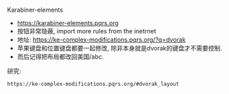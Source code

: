 Karabiner-elements

- https://karabiner-elements.pqrs.org
- 按钮非常隐蔽, import more rules from the inetrnet
- 地址: https://ke-complex-modifications.pqrs.org/?q=dvorak
- 苹果键盘和位置键盘都要一起修改, 除非本身就是dvorak的键盘才不需要控制. 
- 而后记得把布局都改回美国/abc.



研究:

```
https://ke-complex-modifications.pqrs.org/#dvorak_layout

```

